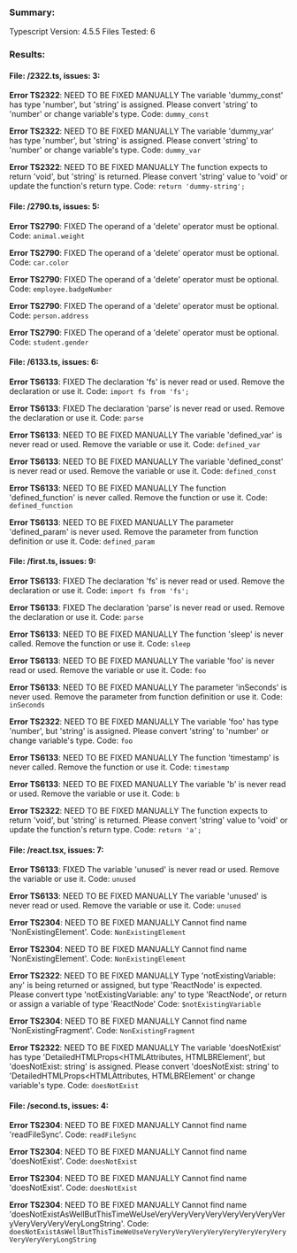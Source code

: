 ### Summary:
Typescript Version: 4.5.5
Files Tested: 6

### Results:

#### File: /2322.ts, issues: 3:

**Error TS2322**: NEED TO BE FIXED MANUALLY
The variable 'dummy_const' has type 'number', but 'string' is assigned. Please convert 'string' to 'number' or change variable's type.
Code: `dummy_const`

**Error TS2322**: NEED TO BE FIXED MANUALLY
The variable 'dummy_var' has type 'number', but 'string' is assigned. Please convert 'string' to 'number' or change variable's type.
Code: `dummy_var`

**Error TS2322**: NEED TO BE FIXED MANUALLY
The function expects to return 'void', but 'string' is returned. Please convert 'string' value to 'void' or update the function's return type.
Code: `return 'dummy-string';`

#### File: /2790.ts, issues: 5:

**Error TS2790**: FIXED
The operand of a 'delete' operator must be optional.
Code: `animal.weight`

**Error TS2790**: FIXED
The operand of a 'delete' operator must be optional.
Code: `car.color`

**Error TS2790**: FIXED
The operand of a 'delete' operator must be optional.
Code: `employee.badgeNumber`

**Error TS2790**: FIXED
The operand of a 'delete' operator must be optional.
Code: `person.address`

**Error TS2790**: FIXED
The operand of a 'delete' operator must be optional.
Code: `student.gender`

#### File: /6133.ts, issues: 6:

**Error TS6133**: FIXED
The declaration 'fs' is never read or used. Remove the declaration or use it.
Code: `import fs from 'fs';`

**Error TS6133**: FIXED
The declaration 'parse' is never read or used. Remove the declaration or use it.
Code: `parse`

**Error TS6133**: NEED TO BE FIXED MANUALLY
The variable 'defined_var' is never read or used. Remove the variable or use it.
Code: `defined_var`

**Error TS6133**: NEED TO BE FIXED MANUALLY
The variable 'defined_const' is never read or used. Remove the variable or use it.
Code: `defined_const`

**Error TS6133**: NEED TO BE FIXED MANUALLY
The function 'defined_function' is never called. Remove the function or use it.
Code: `defined_function`

**Error TS6133**: NEED TO BE FIXED MANUALLY
The parameter 'defined_param' is never used. Remove the parameter from function definition or use it.
Code: `defined_param`

#### File: /first.ts, issues: 9:

**Error TS6133**: FIXED
The declaration 'fs' is never read or used. Remove the declaration or use it.
Code: `import fs from 'fs';`

**Error TS6133**: FIXED
The declaration 'parse' is never read or used. Remove the declaration or use it.
Code: `parse`

**Error TS6133**: NEED TO BE FIXED MANUALLY
The function 'sleep' is never called. Remove the function or use it.
Code: `sleep`

**Error TS6133**: NEED TO BE FIXED MANUALLY
The variable 'foo' is never read or used. Remove the variable or use it.
Code: `foo`

**Error TS6133**: NEED TO BE FIXED MANUALLY
The parameter 'inSeconds' is never used. Remove the parameter from function definition or use it.
Code: `inSeconds`

**Error TS2322**: NEED TO BE FIXED MANUALLY
The variable 'foo' has type 'number', but 'string' is assigned. Please convert 'string' to 'number' or change variable's type.
Code: `foo`

**Error TS6133**: NEED TO BE FIXED MANUALLY
The function 'timestamp' is never called. Remove the function or use it.
Code: `timestamp`

**Error TS6133**: NEED TO BE FIXED MANUALLY
The variable 'b' is never read or used. Remove the variable or use it.
Code: `b`

**Error TS2322**: NEED TO BE FIXED MANUALLY
The function expects to return 'void', but 'string' is returned. Please convert 'string' value to 'void' or update the function's return type.
Code: `return 'a';`

#### File: /react.tsx, issues: 7:

**Error TS6133**: FIXED
The variable 'unused' is never read or used. Remove the variable or use it.
Code: `unused`

**Error TS6133**: NEED TO BE FIXED MANUALLY
The variable 'unused' is never read or used. Remove the variable or use it.
Code: `unused`

**Error TS2304**: NEED TO BE FIXED MANUALLY
Cannot find name 'NonExistingElement'.
Code: `NonExistingElement`

**Error TS2304**: NEED TO BE FIXED MANUALLY
Cannot find name 'NonExistingElement'.
Code: `NonExistingElement`

**Error TS2322**: NEED TO BE FIXED MANUALLY
Type 'notExistingVariable: any' is being returned or assigned, but type 'ReactNode' is expected. Please convert type 'notExistingVariable: any' to type 'ReactNode', or return or assign a variable of type 'ReactNode'
Code: `$notExistingVariable`

**Error TS2304**: NEED TO BE FIXED MANUALLY
Cannot find name 'NonExistingFragment'.
Code: `NonExistingFragment`

**Error TS2322**: NEED TO BE FIXED MANUALLY
The variable 'doesNotExist' has type 'DetailedHTMLProps<HTMLAttributes<HTMLBRElement>, HTMLBRElement', but 'doesNotExist: string' is assigned. Please convert 'doesNotExist: string' to 'DetailedHTMLProps<HTMLAttributes<HTMLBRElement>, HTMLBRElement' or change variable's type.
Code: `doesNotExist`

#### File: /second.ts, issues: 4:

**Error TS2304**: NEED TO BE FIXED MANUALLY
Cannot find name 'readFileSync'.
Code: `readFileSync`

**Error TS2304**: NEED TO BE FIXED MANUALLY
Cannot find name 'doesNotExist'.
Code: `doesNotExist`

**Error TS2304**: NEED TO BE FIXED MANUALLY
Cannot find name 'doesNotExist'.
Code: `doesNotExist`

**Error TS2304**: NEED TO BE FIXED MANUALLY
Cannot find name 'doesNotExistAsWellButThisTimeWeUseVeryVeryVeryVeryVeryVeryVeryVeryVeryVeryVeryVeryLongString'.
Code: `doesNotExistAsWellButThisTimeWeUseVeryVeryVeryVeryVeryVeryVeryVeryVeryVeryVeryVeryLongString`

